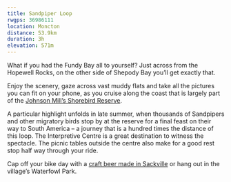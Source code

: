 ```yaml
---
title: Sandpiper Loop
rwgps: 36986111
location: Moncton
distance: 53.9km
duration: 3h
elevation: 571m
---
```

What if you had the Fundy Bay all to yourself? Just across from the Hopewell Rocks, on the other side of Shepody Bay you’ll get exactly that.
<!--More-->

Enjoy the scenery, gaze across vast muddy flats and take all the pictures you can fit on your phone, as you cruise along the coast that is largely part of the [Johnson Mill’s Shorebird Reserve](https://www.natureconservancy.ca/en/where-we-work/new-brunswick/featured-projects/bay-of-fundy/johnsons-mills.html).

A particular highlight unfolds in late summer, when thousands of Sandpipers and other migratory birds stop by at the reserve for a final feast on their way to South America – a journey that is a hundred times the distance of this loop. The Interpretive Centre is a great destination to witness the spectacle. The picnic tables outside the centre also make for a good rest stop half way through your ride.

Cap off your bike day with a [craft beer made in Sackville](https://www.facebook.com/bagtownbrewing/) or hang out in the village’s Waterfowl Park.
